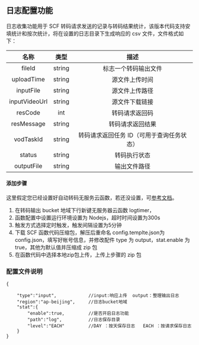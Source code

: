 



## 日志配置功能
日志收集功能用于 SCF 转码请求发送的记录与转码结果统计，该版本代码支持安填统计和按次统计，将在设置的日志目录下生成响应的 csv 文件，文件格式如下：

名称 | 类型 |  描述 
:-: | :-: | :-: 
fileId | string | 标志一个转码输出文件
uploadTime | string | 源文件上传时间
inputFile | string | 源文件上传路径
inputVideoUrl | string | 源文件下载链接
resCode | int | 转码请求返回码
resMessage | string | 转码请求返回结果
vodTaskId | string | 转码请求返回任务 ID（可用于查询任务状态）
status | string | 转码执行状态 
outputFile | string | 输出文件路径



#### 添加步骤
这里假定您已经设置好自动转码无服务云函数，若还没设置，可[参考文档](https://cloud.tencent.com/document/product/266/15572)。
1. 在转码输出 bucket 地域下行新键无服务器云函数 logtimer，
2. 函数配置中设置运行环境设置为 Nodejs，超时时间设置为300s
3. 触发方式选择定时触发，触发间隔设置为5分钟
4. 下载 SCF 函数代码压缩包，解压后重命名 config.templte.json为config.json，填写好帐号信息，并修改配件 type 为 output，stat.enable 为true，其他为默认值并压缩成 zip 包
5. 在函数代码中选择本地zip包上传，上传上步骤的 zip 包


### 配置文件说明

    {

        "type":"input",            //input:响应上传  output：整理输出日志
        "region":"ap-beijing",     //日志bucket地域
        "stat":{
            "enable":true,         //是否开启日志功能
            "path":"log",          //日志保存目录
            "level":"EACH"         //DAY ：按天保存日志   EACH ：按请求保存日志
        }
    }
